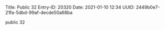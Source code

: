 Title: Public 32
Entry-ID: 20320
Date: 2021-01-10 12:34
UUID: 2449b0e7-21fa-5dbd-99af-decde50a68ba

public 32

